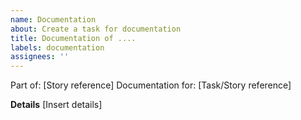 ```yaml
---
name: Documentation
about: Create a task for documentation
title: Documentation of ....
labels: documentation
assignees: ''
---
```


Part of: [Story reference]
Documentation for: [Task/Story reference]

**Details**
[Insert details]

